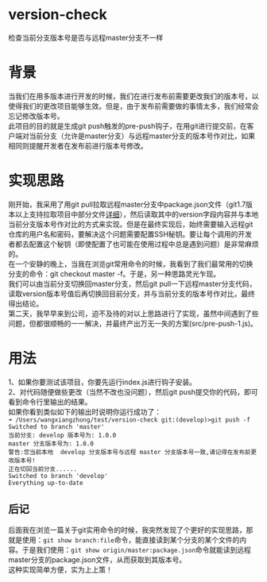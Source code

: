 # version-check
检查当前分支版本号是否与远程master分支不一样

# 背景
当我们在用多版本进行开发的时候，我们在进行发布前需要更改我们的版本号，以使得我们的更改项目能够生效。但是，由于发布前需要做的事情太多，我们经常会忘记修改版本号。  
此项目的目的就是生成git push触发的pre-push钩子，在用git进行提交前，在客户端对当前分支（允许是master分支）与远程master分支的版本号作对比，如果相同则提醒开发者在发布前进行版本号修改。  
# 实现思路
刚开始，我采用了用git pull拉取远程master分支中package.json文件（git1.7版本以上支持拉取项目中部分文件[详细](http://stackoverflow.com/questions/600079/is-there-any-way-to-clone-a-git-repositorys-sub-directory-only)），然后读取其中的version字段内容并与本地当前分支版本号作对比的方式来实现。但是在最终实现后，始终需要输入远程git仓库的用户名和密码，要解决这个问题需要配置SSH秘钥。要让每个调用的开发者都去配置这个秘钥（即使配置了也可能在使用过程中总是遇到问题）是非常麻烦的。  
在一个安静的晚上，当我在浏览git常用命令的时候，我看到了我们最常用的切换分支的命令：git checkout master -f。于是，另一种思路灵光乍现。  
我们可以由当前分支切换回master分支，然后git pull一下远程master分支代码，读取version版本号值后再切换回目前分支，并与当前分支的版本号作对比，最终得出结论。  
第二天，我早早来到公司，迫不及待的对以上思路进行了实现，虽然中间遇到了些问题，但都很顺畅的一一解决，并最终产出万无一失的方案(src/pre-push-1.js)。  
# 用法
1、如果你要测试该项目，你要先运行index.js进行钩子安装。  
2、对代码随便做些更改（当然不改也没问题），然后git push提交你的代码，即可看到命令行里输出的结果。  
如果你看到类似如下的输出时说明你运行成功了：  
`➜ /Users/wangxiangzhong/test/version-check git:(develop)>git push -f`                    
`Switched to branch 'master'`  
`当前分支: develop 版本号为: 1.0.0`  
`master 分支版本号为: 1.0.0`  
`警告:您当前本地  develop 分支版本号与远程 master 分支版本号一致,请记得在发布前更改版本号!`  
`正在切回当前分支......`  
`Switched to branch 'develop'`  
`Everything up-to-date`

## 后记
后面我在浏览一篇关于git实用命令的时候，我突然发现了个更好的实现思路，那就是使用：`git show branch:file`命令，能直接读到某个分支的某个文件的内容。于是我们使用：`git show origin/master:package.json`命令就能读到远程master分支的package.json文件，从而获取到其版本号。  
这种实现简单方便，实为上上策！
